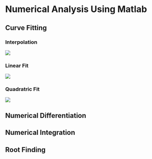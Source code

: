 # Numerical Analysis Using Matlab

## Curve Fitting

### Interpolation
![](https://github.com/mohammaduzair9/Numerical-Analysis-using-Matlab/blob/master/Curve%20Fitting/CurveFitting-VS-Interpolation/Interpolation.png)

### Linear Fit
![](https://github.com/mohammaduzair9/Numerical-Analysis-using-Matlab/blob/master/Curve%20Fitting/CurveFitting-VS-Interpolation/LinearFit.png)

### Quadratric Fit
![](https://github.com/mohammaduzair9/Numerical-Analysis-using-Matlab/blob/master/Curve%20Fitting/QuadraticFitting/QuadraticFitting.png)


## Numerical Differentiation

## Numerical Integration

## Root Finding
